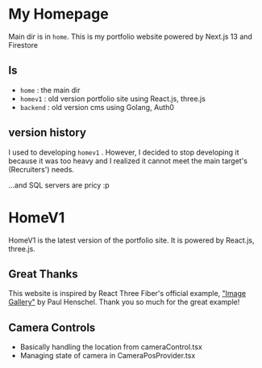 # My Homepage

Main dir is in `home`. This is my portfolio website powered by Next.js 13 and Firestore

## ls

- `home` : the main dir
- `homev1` : old version portfolio site using React.js, three.js
- `backend` : old version cms using Golang, Auth0

## version history

I used to developing `homev1` . However, I decided to stop developing it because it was too heavy and I realized it
cannot meet the main target's (Recruiters') needs.

...and SQL servers are pricy :p

# HomeV1

HomeV1 is the latest version of the portfolio site. It is powered by React.js, three.js.

## Great Thanks

This website is inspired by React Three Fiber's official example, ["Image Gallery"](https://codesandbox.io/s/lx2h8) by
Paul Henschel. Thank you so much for the great example!

## Camera Controls

- Basically handling the location from cameraControl.tsx
- Managing state of camera in CameraPosProvider.tsx


